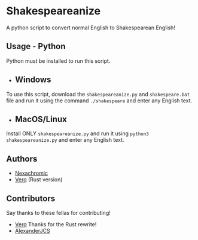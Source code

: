 # Shakespeareanize
A python script to convert normal English to Shakespearean English!

## Usage - Python

Python must be installed to run this script.

- ## Windows
To use this script, download the `shakespeareanize.py` and `shakespeare.bat` file and run it using the command `./shakespeare` and enter any English text.

- ## MacOS/Linux
Install ONLY `shakespeareanize.py` and run it using `python3 shakespeareanize.py` and enter any English text.

## Authors

- [Nexachromic](https://github.com/Nexachromic)
- [Verq](https://github.com/CordlessCoder) (Rust version)

## Contributors

Say thanks to these fellas for contributing!

- [Verq](https://github.com/CordlessCoder) Thanks for the Rust rewrite!
- [AlexanderJCS](https://github.com/AlexanderJCS)

